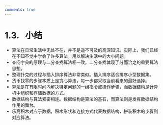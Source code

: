 ```yaml
---
comments: true
---
```


# 1.3. &nbsp; 小结

- 算法在日常生活中无处不在，并不是遥不可及的高深知识。实际上，我们已经在不知不觉中学会了许多算法，用以解决生活中的大小问题。
- 查阅字典的原理与二分查找算法相一致。二分查找体现了分而治之的重要算法思想。
- 整理扑克的过程与插入排序算法非常类似。插入排序适合排序小型数据集。
- 货币找零的步骤本质上是贪心算法，每一步都采取当前看来的最好选择。
- 算法是在有限时间内解决特定问题的一组指令或操作步骤，而数据结构是计算机中组织和存储数据的方式。
- 数据结构与算法紧密相连。数据结构是算法的基石，而算法则是发挥数据结构作用的舞台。
- 乐高积木对应于数据，积木形状和连接方式代表数据结构，拼装积木的步骤则对应算法。
